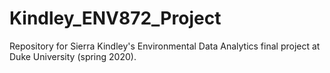 # Kindley_ENV872_Project
Repository for Sierra Kindley's Environmental Data Analytics final project at Duke University (spring 2020).
